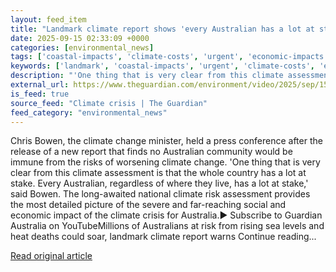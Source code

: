 ```yaml
---
layout: feed_item
title: "Landmark climate report shows 'every Australian has a lot at stake', minister says – video"
date: 2025-09-15 02:33:09 +0000
categories: [environmental_news]
tags: ['coastal-impacts', 'climate-costs', 'urgent', 'economic-impacts', 'oceania', 'sea-level-rise', 'australia']
keywords: ['landmark', 'coastal-impacts', 'urgent', 'climate-costs', 'economic-impacts', 'oceania', 'climate', 'report']
description: "'One thing that is very clear from this climate assessment is that the whole country has a lot at stake"
external_url: https://www.theguardian.com/environment/video/2025/sep/15/landmark-climate-report-shows-every-australian-has-a-lot-at-stake-minister-says-video
is_feed: true
source_feed: "Climate crisis | The Guardian"
feed_category: "environmental_news"
---
```


Chris Bowen, the climate change minister, held a press conference after the release of a new report that finds no Australian community would be immune from the risks of worsening climate change. 'One thing that is very clear from this climate assessment is that the whole country has a lot at stake. Every Australian, regardless of where they live, has a lot at stake,' said Bowen. The long-awaited national climate risk assessment provides the most detailed picture of the severe and far-reaching social and economic impact of the climate crisis for Australia.► Subscribe to Guardian Australia on YouTubeMillions of Australians at risk from rising sea levels and heat deaths could soar, landmark climate report warns Continue reading...

[Read original article](https://www.theguardian.com/environment/video/2025/sep/15/landmark-climate-report-shows-every-australian-has-a-lot-at-stake-minister-says-video)
